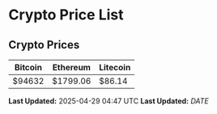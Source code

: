 # Crypto Price List

## Crypto Prices
| Bitcoin | Ethereum | Litecoin |
| ------- | -------- | -------- |
| $94632 | $1799.06 | $86.14 |
**Last Updated:** 2025-04-29 04:47 UTC
**Last Updated:** $DATE$
